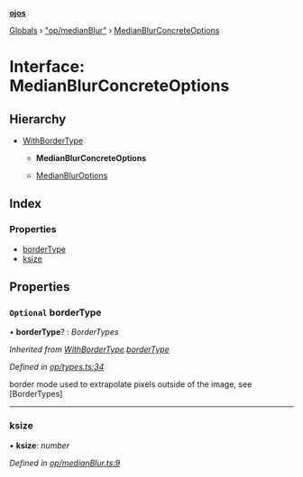 **[ojos](../README.md)**

[Globals](../README.md) › ["op/medianBlur"](../modules/_op_medianblur_.md) › [MedianBlurConcreteOptions](_op_medianblur_.medianblurconcreteoptions.md)

# Interface: MedianBlurConcreteOptions

## Hierarchy

* [WithBorderType](_op_types_.withbordertype.md)

  * **MedianBlurConcreteOptions**

  * [MedianBlurOptions](_op_medianblur_.medianbluroptions.md)

## Index

### Properties

* [borderType](_op_medianblur_.medianblurconcreteoptions.md#optional-bordertype)
* [ksize](_op_medianblur_.medianblurconcreteoptions.md#ksize)

## Properties

### `Optional` borderType

• **borderType**? : *BorderTypes*

*Inherited from [WithBorderType](_op_types_.withbordertype.md).[borderType](_op_types_.withbordertype.md#optional-bordertype)*

*Defined in [op/types.ts:34](https://github.com/cancerberoSgx/mirada/blob/d83d69e/ojos/src/op/types.ts#L34)*

border mode used to extrapolate pixels outside of the image, see [BorderTypes]

___

###  ksize

• **ksize**: *number*

*Defined in [op/medianBlur.ts:9](https://github.com/cancerberoSgx/mirada/blob/d83d69e/ojos/src/op/medianBlur.ts#L9)*